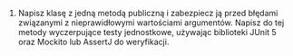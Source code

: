 1. Napisz klasę z jedną metodą publiczną i zabezpiecz ją przed błędami związanymi 
   z nieprawidłowymi wartościami argumentów. Napisz do tej metody wyczerpujące testy jednostkowe, 
   używając biblioteki JUnit 5 oraz Mockito lub AssertJ do weryfikacji.
